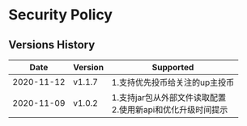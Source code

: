 # Security Policy

## Versions History


| Date       | Version | Supported                                                        |
| ---------- | ------- | ---------------------------------------------------------------- |
| 2020-11-12 | v1.1.7  | 1.支持优先投币给关注的up主投币                                   |
| 2020-11-09 | v1.0.2  | 1.支持jar包从外部文件读取配置 </br>2.使用新api和优化升级时间提示 |

